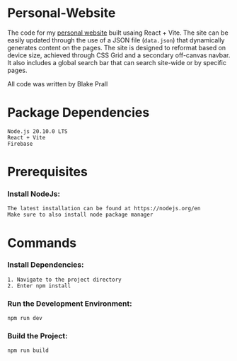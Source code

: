 # Personal-Website
The code for my [personal website](https://bprall.github.io) built usaing React + Vite. The site can be easily updated through the use of a JSON file (`data.json`) that dynamically generates content on the pages. The site is designed to reformat based on device size, achieved through CSS Grid and a secondary off-canvas navbar. It also includes a global search bar that can search site-wide or by specific pages.

All code was written by Blake Prall

# Package Dependencies
```
Node.js 20.10.0 LTS
React + Vite
Firebase
```

# Prerequisites
### Install NodeJs:
```
The latest installation can be found at https://nodejs.org/en
Make sure to also install node package manager
```

# Commands
### Install Dependencies:

```
1. Navigate to the project directory
2. Enter npm install
```

### Run the Development Environment:
```
npm run dev
```

### Build the Project: 
```
npm run build
```
